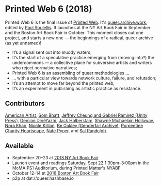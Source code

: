 # Printed Web 6 (2018)

Printed Web 6 is the final issue of [Printed Web](https://en.wikipedia.org/wiki/Library_of_the_Printed_Web#Printed_Web "Wikipedia: Library of the Printed Web"). It's [queer.archive.work](https://queer.archive.work), edited by [Paul Soulellis](https://en.wikipedia.org/wiki/Paul_Soulellis "Wikipedia: Paul Soulellis"). It launches at the NY Art Book Fair in September and the Boston Art Book Fair in October. This moment closes out one project, and starts a new one — the beginnings of a radical, queer archive (as yet unnamed)!

* It’s a signal sent out into muddy waters; 
* It’s the start of a speculative practice emerging from (moving into?) the undercommons — a collective place for subversive artists and writers who reject normative narratives;
* Printed Web 6 is an assembling of queer methodologies ... 
* ... with a particular view towards network culture, failure, and refutation; 
* It’s an attempt to move far beyond the printed web;
* It’s an experiment in publishing as artistic practice as resistance. 

## Contributors 
[American Artist](https://americanartist.us/), [Som Bhatt](https://somnathbhatt.com/), [Jeffrey Cheung and Gabriel Ramirez (Unity Press)](https://www.unityzines.com/), [Demian DinéYazhi](http://pica.org/artists/demian-dineyazhi/), [Jack Halberstam](https://en.wikipedia.org/wiki/Jack_Halberstam), [Shawné Michaelain Holloway](http://www.shawnemichaelainholloway.com/), [Nora Khan](https://noranahidkhan.com/), [Nicole Killian](http://www.nylondip.com/), [Be Oakley (Genderfail Archive)](http://genderfailarchiveproject.com/), [Porpentine Charity Heartscape](http://slimedaughter.com/), [Nate Pyper](http://natepyper.com/), and [Sal Randolph](https://en.wikipedia.org/wiki/Sal_Randolph). 

## Available 
* September 20–23 at [2018 NY Art Book Fair](http://nyartbookfair.com/)
* Launch event and readings Saturday, Sept 22 1:30pm–3:00pm in the MoMA PS1 Auditorium, during Printed Matter's NYABF
* October 12–14 at [2018 Boston Art Book Fair](http://bostonartbookfair.com/) 
* p2p at dat://queer.hashbase.io

